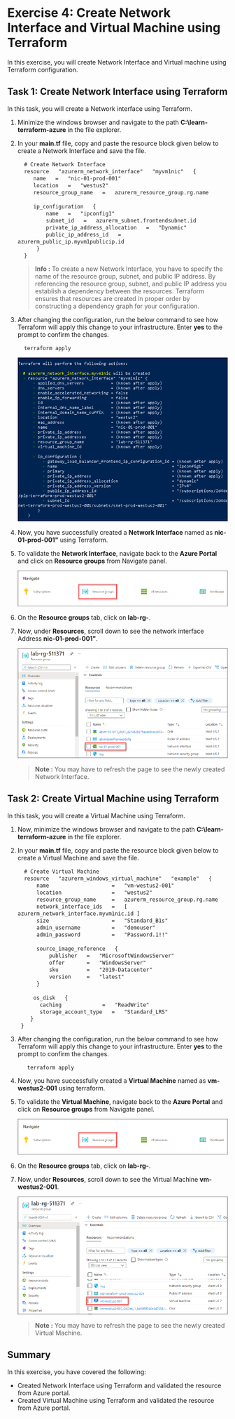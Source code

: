 # Exercise 4: Create Network Interface and Virtual Machine using Terraform

In this exercise, you will create Network Interface and Virtual machine using Terraform configuration.


## Task 1: Create Network Interface using Terraform

In this task, you will create a Network interface using Terraform.

1. Minimize the windows browser and navigate to the path **C:\learn-terraform-azure** in the file explorer.

1. In your **main.tf** file, copy and paste the resource block given below to create a Network Interface and save the file.

    ```
      # Create Network Interface
      resource   "azurerm_network_interface"   "myvm1nic"   { 
         name   =   "nic-01-prod-001" 
         location   =   "westus2" 
         resource_group_name   =   azurerm_resource_group.rg.name 

         ip_configuration   { 
             name   =   "ipconfig1" 
             subnet_id   =   azurerm_subnet.frontendsubnet.id 
             private_ip_address_allocation   =   "Dynamic" 
             public_ip_address_id   =   azurerm_public_ip.myvm1publicip.id 
          } 
      }
    ```
      >**Info :** To create a new Network Interface, you have to specify the name of the resource group, subnet, and public IP address. By referencing the resource group, subnet, and public IP address you establish a dependency between the resources. Terraform ensures that resources are created in proper order by constructing a dependency graph for your configuration.

1. After changing the configuration, run the below command to see how Terraform will apply this change to your infrastructure. Enter **yes** to the prompt to confirm the changes.

    ```
      terraform apply
    ```
    
     ![nic](../Terraform/media/nic1.png)
     
1. Now, you have successfully created a **Network Interface** named as **nic-01-prod-001"** using Terraform.

1. To validate the **Network Interface**, navigate back to the **Azure Portal** and click on **Resource groups** from Navigate panel.

     ![navigate](../Terraform/media/navigate.png)
     
1. On the **Resource groups** tab, click on **lab-rg-<inject key="DeploymentID" enableCopy="false"/>**.

1. Now, under **Resources**, scroll down to see the network interface Address **nic-01-prod-001"**.

    ![myvmnic](../Terraform/media/nicprod.png)
    
    >**Note :** You may have to refresh the page to see the newly created Network Interface.


## Task 2: Create Virtual Machine using Terraform

In this task, you will create a Virtual Machine using Terraform.

     
1. Now, minimize the windows browser and navigate to the path **C:\learn-terraform-azure** in the file explorer.

1. In your **main.tf** file, copy and paste the resource block given below to create a Virtual Machine and save the file.

    ```
      # Create Virtual Machine
      resource   "azurerm_windows_virtual_machine"   "example"   { 
          name                    =   "vm-westus2-001"   
          location                =   "westus2" 
          resource_group_name     =   azurerm_resource_group.rg.name 
          network_interface_ids   =   [ azurerm_network_interface.myvm1nic.id ] 
          size                    =   "Standard_B1s" 
          admin_username          =   "demouser" 
          admin_password          =   "Password.1!!" 

          source_image_reference   { 
              publisher   =   "MicrosoftWindowsServer" 
              offer       =   "WindowsServer" 
              sku         =   "2019-Datacenter" 
              version     =   "latest" 
          } 

         os_disk   { 
           caching             =   "ReadWrite" 
           storage_account_type   =   "Standard_LRS" 
        } 
     }
    ```

1. After changing the configuration, run the below command to see how Terraform will apply this change to your infrastructure. Enter **yes** to the prompt to confirm the changes.

    ```
       terraform apply
    ```
    
1. Now, you have successfully created a **Virtual Machine** named as **vm-westus2-001** using terraform.

1. To validate the **Virtual Machine**, navigate back to the **Azure Portal** and click on **Resource groups** from Navigate panel.

    ![navigate](../Terraform/media/navigate.png)

1. On the **Resource groups** tab, click on **lab-rg-<inject key="DeploymentID" enableCopy="false"/>**.

1. Now, under **Resources**, scroll down to see the Virtual Machine **vm-westus2-001**.

    ![myvm1](../Terraform/media/vm.png)
    
    >**Note :** You may have to refresh the page to see the newly created Virtual Machine.
    
    
## Summary

In this exercise, you have covered the following:

  - Created Network Interface using Terraform and validated the resource from Azure portal.
  - Created Virtual Machine using Terraform and validated the resource from Azure portal.
